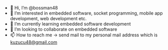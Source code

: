 - 👋 Hi, I’m @bossman48
- 👀 I’m interested in embedded software, socket programming, mobile app development, web development etc.
- 🌱 I’m currently learning embedded software development
- 💞️ I’m looking to collaborate on embedded software
- 📫 How to reach me -> send mail to my personal mail address which is kuzucu48@gmail.com

<!---
bossman48/bossman48 is a ✨ special ✨ repository because its `README.md` (this file) appears on your GitHub profile.
You can click the Preview link to take a look at your changes.
--->
